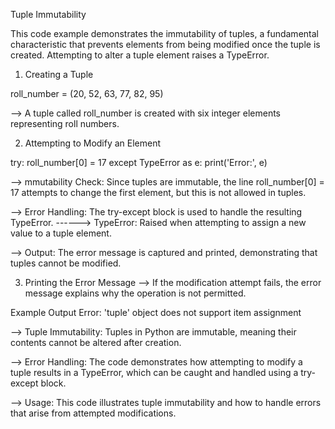 Tuple Immutability

This code example demonstrates the immutability of tuples, a fundamental characteristic that prevents elements from being modified once the tuple is created. Attempting to alter a tuple element raises a TypeError.


01. Creating a Tuple

roll_number = (20, 52, 63, 77, 82, 95)

--> A tuple called roll_number is created with six integer elements representing roll numbers.


02. Attempting to Modify an Element

try:
    roll_number[0] = 17
except TypeError as e:
    print('Error:', e)

--> mmutability Check: Since tuples are immutable, the line roll_number[0] = 17 attempts to change the first element, but this is not allowed in tuples.

--> Error Handling: The try-except block is used to handle the resulting TypeError.
------> TypeError: Raised when attempting to assign a new value to a tuple element.

--> Output: The error message is captured and printed, demonstrating that tuples cannot be modified.


03. Printing the Error Message
--> If the modification attempt fails, the error message explains why the operation is not permitted.


Example Output
Error: 'tuple' object does not support item assignment

--> Tuple Immutability: Tuples in Python are immutable, meaning their contents cannot be altered after creation.

--> Error Handling: The code demonstrates how attempting to modify a tuple results in a TypeError, which can be caught and handled using a try-except block.

--> Usage: This code illustrates tuple immutability and how to handle errors that arise from attempted modifications.



